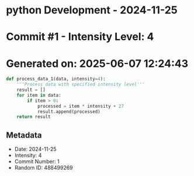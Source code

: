 ﻿# python Development - 2024-11-25
# Commit #1 - Intensity Level: 4
# Generated on: 2025-06-07 12:24:43
```python
def process_data_1(data, intensity=4):
    '''Process data with specified intensity level'''
    result = []
    for item in data:
        if item > 0:
            processed = item * intensity + 27
            result.append(processed)
    return result
```
## Metadata
- Date: 2024-11-25
- Intensity: 4
- Commit Number: 1
- Random ID: 488499269
